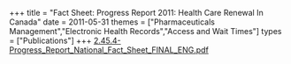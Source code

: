 +++
title = "Fact Sheet: Progress Report 2011: Health Care Renewal In Canada"
date = 2011-05-31
themes = ["Pharmaceuticals Management","Electronic Health Records","Access and Wait Times"]
types = ["Publications"]
+++
[2.45.4-Progress_Report_National_Fact_Sheet_FINAL_ENG.pdf](/files/2.45.4-Progress_Report_National_Fact_Sheet_FINAL_ENG.pdf)
